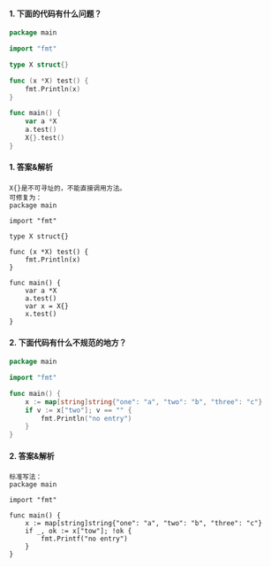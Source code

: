 #### 1. 下面的代码有什么问题？

```go
package main

import "fmt"

type X struct{}

func (x *X) test() {
	fmt.Println(x)
}

func main() {
	var a *X
	a.test()
	X{}.test()
}
```

#### 1. 答案&解析

```text
X{}是不可寻址的，不能直接调用方法。
可修复为：
package main

import "fmt"

type X struct{}

func (x *X) test() {
	fmt.Println(x)
}

func main() {
	var a *X
	a.test()
	var x = X{}
	x.test()
}
```

#### 2. 下面代码有什么不规范的地方？

```go
package main

import "fmt"

func main() {
	x := map[string]string{"one": "a", "two": "b", "three": "c"}
	if v := x["two"]; v == "" {
		fmt.Println("no entry")
	}
}
```

#### 2. 答案&解析

```text
标准写法：
package main

import "fmt"

func main() {
	x := map[string]string{"one": "a", "two": "b", "three": "c"}
	if _, ok := x["tow"]; !ok {
		fmt.Printf("no entry")
	}
}
```
